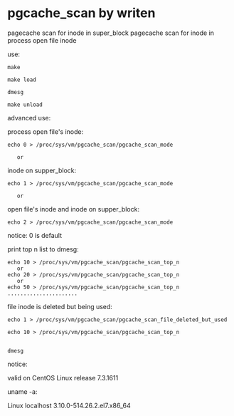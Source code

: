 # pgcache_scan by writen
pagecache scan for inode in super_block
pagecache scan for inode in process open file inode

use:

    make

    make load

    dmesg

    make unload

advanced use:    

  process open file's inode:
  
    echo 0 > /proc/sys/vm/pgcache_scan/pgcache_scan_mode

       or
  inode on supper_block:
  
    echo 1 > /proc/sys/vm/pgcache_scan/pgcache_scan_mode

       or
  open file's inode and inode on supper_block:
  
    echo 2 > /proc/sys/vm/pgcache_scan/pgcache_scan_mode

  notice: 0 is default

  print top n list to dmesg:
  
    echo 10 > /proc/sys/vm/pgcache_scan/pgcache_scan_top_n
       or
    echo 20 > /proc/sys/vm/pgcache_scan/pgcache_scan_top_n
       or
    echo 50 > /proc/sys/vm/pgcache_scan/pgcache_scan_top_n
    ......................

  file inode is deleted but being used:
  
    echo 1 > /proc/sys/vm/pgcache_scan/pgcache_scan_file_deleted_but_used

    echo 10 > /proc/sys/vm/pgcache_scan/pgcache_scan_top_n


    dmesg

notice:

   valid on CentOS Linux release 7.3.1611 

uname -a:

   Linux localhost 3.10.0-514.26.2.el7.x86_64


